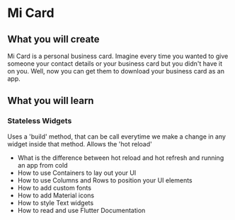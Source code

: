 # Mi Card


## What you will create

Mi Card is a personal business card. Imagine every time you wanted to give someone your contact details or your business card but you didn't have it on you. Well, now you can get them to download your business card as an app.

## What you will learn

### Stateless Widgets
   Uses a 'build' method, that can be call everytime we make a change in any widget inside that method.
   Allows the 'hot reload'  


* What is the difference between hot reload 
and hot refresh and running an app from cold
* How to use Containers to lay out your UI
* How to use Columns and Rows to position your UI elements
* How to add custom fonts
* How to add Material icons
* How to style Text widgets
* How to read and use Flutter Documentation